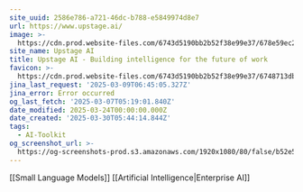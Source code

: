 ```yaml
---
site_uuid: 2586e786-a721-46dc-b788-e5849974d8e7
url: https://www.upstage.ai/
image: >-
  https://cdn.prod.website-files.com/6743d5190bb2b52f38e99e37/678e59ec2c46de320b8f4224_OG%20Upstage%20Console.jpg
site_name: Upstage AI
title: Upstage AI - Building intelligence for the future of work
favicon: >-
  https://cdn.prod.website-files.com/6743d5190bb2b52f38e99e37/6748713db65988aab4e2dbf7_G.WEB.svg
jina_last_request: '2025-03-09T06:45:05.327Z'
jina_error: Error occurred
og_last_fetch: '2025-03-07T05:19:01.840Z'
date_modified: 2025-03-24T00:00:00.000Z
date_created: '2025-03-30T05:44:14.844Z'
tags:
  - AI-Toolkit
og_screenshot_url: >-
  https://og-screenshots-prod.s3.amazonaws.com/1920x1080/80/false/b52e585eef83b29a7f17a79b1984346e6badb3982c22e0b7575186ed347441dd.jpeg
---
```


[[Small Language Models]]
[[Artificial Intelligence|Enterprise AI]]
